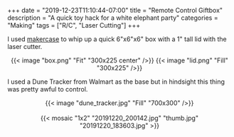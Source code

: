 +++
date = "2019-12-23T11:10:44-07:00"
title = "Remote Control Giftbox"
description = "A quick toy hack for a white elephant party"
categories = "Making"
tags = ["R/C", "Laser Cutting"]
+++

I used [makercase](https://en.makercase.com/) to whip up a quick 6"x6"x6" box with a 1" tall lid with the laser cutter.

<center>
  {{< image "box.png" "Fit" "300x225 center" />}}
  {{< image "lid.png" "Fill" "300x225" />}}
</center>

I used a Dune Tracker from Walmart as the base but in hindsight this thing was pretty awful to control.

<center>
  {{< image "dune_tracker.jpg" "Fill" "700x300" />}}
</center>

<br/>

<center>
  {{< mosaic "1x2" "20191220_200142.jpg" "thumb.jpg" "20191220_183603.jpg" >}}
</center>

